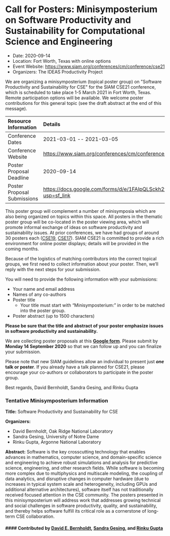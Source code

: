 # Call for Posters: Minisymposterium on Software Productivity and Sustainability for Computational Science and Engineering

- Date: 2020-09-14
- Location: Fort Worth, Texas with online options
- Event Website: https://www.siam.org/conferences/cm/conference/cse21
- Organizers: The IDEAS Productivity Project
			   
We are organizing a minisymposterium (topical poster group) on "Software Productivity and Sustainability for CSE" for the SIAM CSE21 conference, which is scheduled to take place 1-5 March 2021 in Fort Worth, Texas.  Remote participation options will be available. We welcome poster contributions for this general topic (see the draft abstract at the end of this message). 

Resource Information | Details
:--- | :---			   
Conference Dates | 2021-03-01 -- 2021-03-05
Conference Website | https://www.siam.org/conferences/cm/conference/cse21
Poster Proposal Deadline | 2020-09-14
Poster Proposal Submissions | https://docs.google.com/forms/d/e/1FAIpQLSckh2wuHtcz41WZYjKe6aUx1mEWT4QdHL_aMwSYBERSrLsmlw/viewform?usp=sf_link

This poster group will complement a number of minisymposia which are also being organized on topics within this space.  All posters in the thematic poster group will be co-located in the poster viewing area, which will promote informal exchange of ideas on software productivity and sustainability issues. At prior conferences, we have had groups of around 30 posters each ([CSE19](https://doi.org/10.6084/m9.figshare.c.4410767), [CSE17](https://doi.org/10.6084/m9.figshare.c.3703771)).   SIAM CSE21 is committed to provide a rich environment for online poster displays; details will be provided in the coming months.

Because of the logistics of matching contributors into the correct topical groups, we first need to collect information about your poster.  Then, we’ll reply with the next steps for your submission.

You will need to provide the following information with your submissions:
* Your name and email address
* Names of any co-authors
* Poster title
  - Your title must start with “Minisymposterium:” in order to be matched into the poster group.
* Poster abstract (up to 1500 characters)

__Please be sure that the title and abstract of your poster emphasize issues in software productivity and sustainability.__

We are collecting poster proposals at this **[Google form](https://docs.google.com/forms/d/e/1FAIpQLSckh2wuHtcz41WZYjKe6aUx1mEWT4QdHL_aMwSYBERSrLsmlw/viewform?usp=sf_link)**. Please submit by **Monday 14 September 2020** so that we can follow up and you can finalize your submission.

Please note that new SIAM guidelines allow an individual to present just __***one*** talk or poster__.  If you already have a talk planned for CSE21, please encourage your co-authors or collaborators to participate in the poster group.

Best regards, David Bernholdt, Sandra Gesing, and Rinku Gupta

### Tentative Minisymposterium Information

**Title:** Software Productivity and Sustainability for CSE

**Organizers:**
* David Bernholdt, Oak Ridge National Laboratory
* Sandra Gesing, University of Notre Dame
* Rinku Gupta, Argonne National Laboratory

**Abstract:** Software is the key crosscutting technology that enables advances in mathematics, computer science, and domain-specific science and engineering to achieve robust simulations and analysis for predictive science, engineering, and other research fields. While software is becoming more complex due to multiphysics and multiscale modeling, the coupling of data analytics, and disruptive changes in computer hardware (due to increases in typical system scale and heterogeneity, including GPUs and additional alternative architectures), software itself has not traditionally received focused attention in the CSE community. The posters presented in this minisymposterium will address work that addresses growing technical and social challenges in software productivity, quality, and sustainability, and thereby helps software fulfill its critical role as a cornerstone of long-term CSE collaboration.

#### #### Contributed by [David E. Bernholdt](https://github.com/bernhold "David E. Bernholdt GitHub profile"), [Sandra Gesing](https://github.com/sandragesing "Sandra Gesing GitHub profile"), and [Rinku Gupta](https://github.com/rinkug "Rinku Gupta GitHub profile")

<!---
Publish: yes
Categories: Collaboration
Topics: conferences and workshops
Level: 2
Prerequisites: default
Aggregate: none
--->
